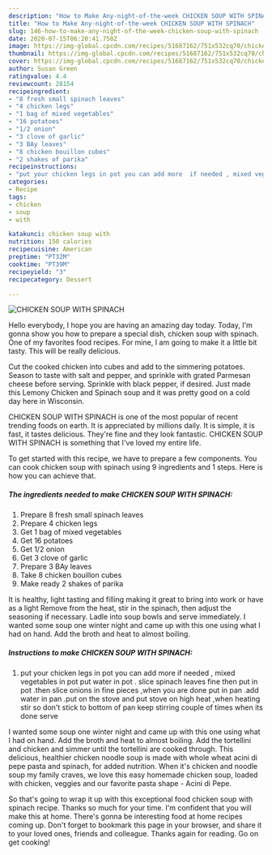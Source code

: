 ```yaml
---
description: "How to Make Any-night-of-the-week CHICKEN SOUP WITH SPINACH"
title: "How to Make Any-night-of-the-week CHICKEN SOUP WITH SPINACH"
slug: 146-how-to-make-any-night-of-the-week-chicken-soup-with-spinach
date: 2020-07-15T06:20:41.750Z
image: https://img-global.cpcdn.com/recipes/51687162/751x532cq70/chicken-soup-with-spinach-recipe-main-photo.jpg
thumbnail: https://img-global.cpcdn.com/recipes/51687162/751x532cq70/chicken-soup-with-spinach-recipe-main-photo.jpg
cover: https://img-global.cpcdn.com/recipes/51687162/751x532cq70/chicken-soup-with-spinach-recipe-main-photo.jpg
author: Susan Green
ratingvalue: 4.4
reviewcount: 28154
recipeingredient:
- "8 fresh small spinach leaves"
- "4 chicken legs"
- "1 bag of mixed vegetables"
- "16 potatoes"
- "1/2 onion"
- "3 clove of garlic"
- "3 BAy leaves"
- "8 chicken bouillon cubes"
- "2 shakes of parika"
recipeinstructions:
- "put your chicken legs in pot you can add more  if needed , mixed vegetables in pot put water in pot . slice  spinach  leaves fine then put in pot .then slice onions in fine pieces ,when you are done put in pan .add water in pan .put on the stove and put stove on high heat ,when heating stir  so don&#39;t stick to bottom of pan  keep stirring couple of times when its done serve"
categories:
- Recipe
tags:
- chicken
- soup
- with

katakunci: chicken soup with 
nutrition: 150 calories
recipecuisine: American
preptime: "PT32M"
cooktime: "PT39M"
recipeyield: "3"
recipecategory: Dessert

---
```



![CHICKEN SOUP WITH SPINACH](https://img-global.cpcdn.com/recipes/51687162/751x532cq70/chicken-soup-with-spinach-recipe-main-photo.jpg)

Hello everybody, I hope you are having an amazing day today. Today, I'm gonna show you how to prepare a special dish, chicken soup with spinach. One of my favorites food recipes. For mine, I am going to make it a little bit tasty. This will be really delicious.

Cut the cooked chicken into cubes and add to the simmering potatoes. Season to taste with salt and pepper, and sprinkle with grated Parmesan cheese before serving. Sprinkle with black pepper, if desired. Just made this Lemony Chicken and Spinach soup and it was pretty good on a cold day here in Wisconsin.

CHICKEN SOUP WITH SPINACH is one of the most popular of recent trending foods on earth. It is appreciated by millions daily. It is simple, it is fast, it tastes delicious. They're fine and they look fantastic. CHICKEN SOUP WITH SPINACH is something that I've loved my entire life.


To get started with this recipe, we have to prepare a few components. You can cook chicken soup with spinach using 9 ingredients and 1 steps. Here is how you can achieve that.

<!--inarticleads1-->

##### The ingredients needed to make CHICKEN SOUP WITH SPINACH:

1. Prepare 8 fresh small spinach leaves
1. Prepare 4 chicken legs
1. Get 1 bag of mixed vegetables
1. Get 16 potatoes
1. Get 1/2 onion
1. Get 3 clove of garlic
1. Prepare 3 BAy leaves
1. Take 8 chicken bouillon cubes
1. Make ready 2 shakes of parika


It is healthy, light tasting and filling making it great to bring into work or have as a light Remove from the heat, stir in the spinach, then adjust the seasoning if necessary. Ladle into soup bowls and serve immediately. I wanted some soup one winter night and came up with this one using what I had on hand. Add the broth and heat to almost boiling. 

<!--inarticleads2-->

##### Instructions to make CHICKEN SOUP WITH SPINACH:

1. put your chicken legs in pot you can add more  if needed , mixed vegetables in pot put water in pot . slice  spinach  leaves fine then put in pot .then slice onions in fine pieces ,when you are done put in pan .add water in pan .put on the stove and put stove on high heat ,when heating stir  so don&#39;t stick to bottom of pan  keep stirring couple of times when its done serve


I wanted some soup one winter night and came up with this one using what I had on hand. Add the broth and heat to almost boiling. Add the tortellini and chicken and simmer until the tortellini are cooked through. This delicious, healthier chicken noodle soup is made with whole wheat acini di pepe pasta and spinach, for added nutrition. When it&#39;s chicken and noodle soup my family craves, we love this easy homemade chicken soup, loaded with chicken, veggies and our favorite pasta shape - Acini di Pepe. 

So that's going to wrap it up with this exceptional food chicken soup with spinach recipe. Thanks so much for your time. I'm confident that you will make this at home. There's gonna be interesting food at home recipes coming up. Don't forget to bookmark this page in your browser, and share it to your loved ones, friends and colleague. Thanks again for reading. Go on get cooking!
